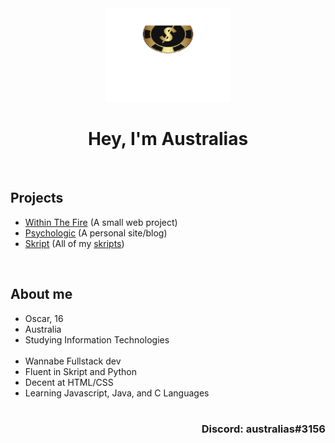 <body align="left">
  <div align="center">
    <img src="logo.gif" alt="australias logo" width="200px" height="150px">
    <h1>Hey, I'm Australias</h1>
  </div>
  <div>
    <br>
    <h2>Projects</h2>
    <ul>
      <li><a href="https://github.com/aaaustralias/within-the-fire">Within The Fire</a> (A small web project)</li>
      <li><a href="https://github.com/aaaustralias/psychologic">Psychologic</a> (A personal site/blog)</li>
      <li><a href="https://github.com/aaaustralias/skript">Skript</a> (All of my <a href="https://skripthub.net">skripts<a>)</li>
    </ul>
  </div>
  <div>
    <br>
    <h2>About me</h2>
    <ul>
      <li>Oscar, 16</li>
      <li>Australia</li>
      <li>Studying Information Technologies</li>
      <br>
      <li>Wannabe Fullstack dev</li>
      <li>Fluent in Skript and Python</li>
      <li>Decent at HTML/CSS</li>
      <li>Learning Javascript, Java, and C Languages</li>
      <br>
      <h3 align="right">Discord: australias#3156</p>
    </ul>
  </div>
</body>
